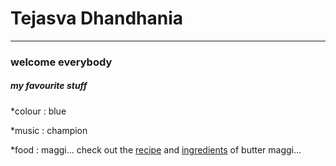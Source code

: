 # Tejasva Dhandhania
  ***
 ### welcome everybody
 
 ##### my favourite stuff
 *colour : blue
 
 *music : champion
 
 *food : maggi...  check out the [recipe](https://tejasva255.github.io/pro-c-26-project-master-chef/recipe.md) and [ingredients](https://tejasva255.github.io/pro-c-26-project-master-chef/ingredients.md) of butter maggi...
